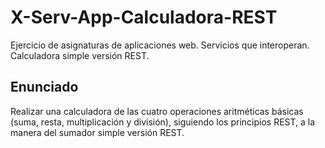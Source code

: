# X-Serv-App-Calculadora-REST
Ejercicio de asignaturas de aplicaciones web. Servicios que interoperan. Calculadora simple versión REST.

## Enunciado

Realizar una calculadora de las cuatro operaciones aritméticas básicas (suma, resta, multiplicación y división), siguiendo los principios REST, a la manera del sumador simple versión REST.
